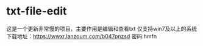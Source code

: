# txt-file-edit
这是一个更新非常慢的项目，主要作用是编辑和查看txt
仅支持win7及以上的系统
下载地址：https://wwxr.lanzoum.com/b047pnzsd
密码:hmfn

